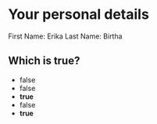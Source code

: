 # Your personal details
First Name: Erika
Last Name: Birtha
## Which is true?
- false
- false
- **true**
- false
- **true**
